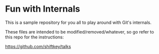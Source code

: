 # Fun with Internals

This is a sample repository for you all to play around with Git's internals.

These files are intended to be modified/removed/whatever, so go refer to this
repo for the instructions:

https://github.com/shiftkey/talks
